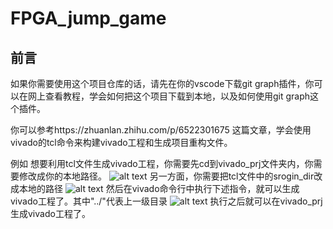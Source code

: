 # FPGA_jump_game

## 前言
如果你需要使用这个项目仓库的话，请先在你的vscode下载git graph插件，你可以在网上查看教程，学会如何把这个项目下载到本地，以及如何使用git graph这个插件。

你可以参考https://zhuanlan.zhihu.com/p/6522301675 这篇文章，学会使用vivado的tcl命令来构建vivado工程和生成项目重构文件。

例如 想要利用tcl文件生成vivado工程，你需要先cd到vivado_prj文件夹内，你需要修改成你的本地路径。
![alt text](image.png)
另一方面，你需要把tcl文件中的srogin_dir改成本地的路径
![alt text](image-1.png)
然后在vivado命令行中执行下述指令，就可以生成vivado工程了。其中"../"代表上一级目录
![alt text](image-2.png)
执行之后就可以在vivado_prj生成vivado工程了。